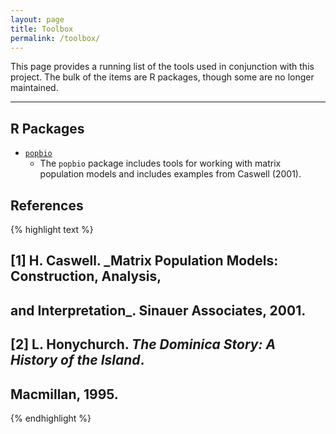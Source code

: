 ```yaml
---
layout: page
title: Toolbox
permalink: /toolbox/
---
```


This page provides a running list of the tools used in conjunction with this project. The bulk of the items are R packages, though some are no longer maintained.

------



## R Packages

- [`popbio`](http://cran.r-project.org/web/packages/popbio/index.html)
    + The `popbio` package includes tools for working with matrix population models and includes examples from Caswell (2001).
    


## References

{% highlight text %}
## [1] H. Caswell. _Matrix Population Models: Construction, Analysis,
## and Interpretation_. Sinauer Associates, 2001.
## 
## [2] L. Honychurch. _The Dominica Story: A History of the Island_.
## Macmillan, 1995.
{% endhighlight %}
